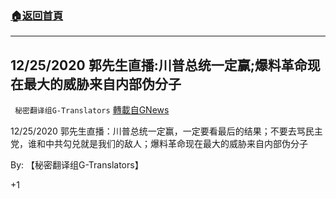 ###  [:house:返回首頁](https://github.com/ourhimalayas/txt)
---

## 12/25/2020 郭先生直播:川普总统一定赢;爆料革命现在最大的威胁来自内部伪分子
` 秘密翻译组G-Translators` [轉載自GNews](https://gnews.org/zh-hans/688011/)

12/25/2020 郭先生直播：川普总统一定赢，一定要看最后的结果；不要去骂民主党，谁和中共勾兑就是我们的敌人；爆料革命现在最大的威胁来自内部伪分子



By: 【秘密翻译组G-Translators】

+1
